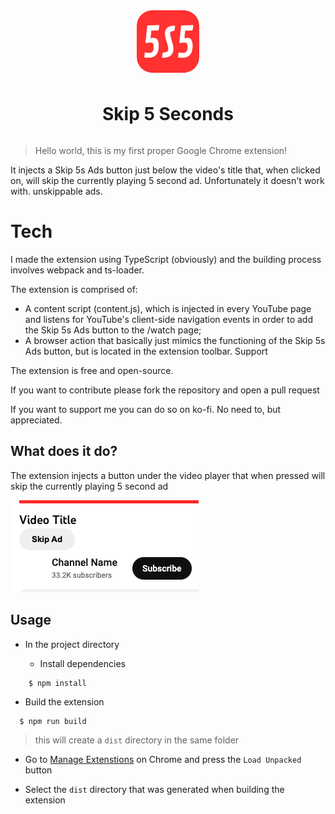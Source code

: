<div style="display:flex;flex-direction:column;align-items:center;gap:10px">
<img style="width:100px; height:100px; margin:0px auto;border-radius:25px" src=".github/5S5.png" />
<h1 style="width:100%; text-align:center">Skip 5 Seconds</h1>
</div>

> Hello world, this is my first proper Google Chrome extension!

It injects a Skip 5s Ads button just below the video's title that, when clicked on, will skip the currently playing 5 second ad.
Unfortunately it doesn't work with. unskippable ads.

# Tech

I made the extension using TypeScript (obviously) and the building process involves webpack and ts-loader.

The extension is comprised of:
- A content script (content.js), which is injected in every YouTube page and listens for YouTube's client-side navigation events in order to add the Skip 5s Ads button to the /watch page;
- A browser action that basically just mimics the functioning of the Skip 5s Ads button, but is located in the extension toolbar.
Support

The extension is free and open-source.

If you want to contribute please fork the repository and open a pull request

If you want to support me you can do so on ko-fi. No need to, but appreciated.

## What does it do?

The extension injects a button under the video player that when pressed will skip the currently playing 5 second ad

![screenshot](.github/screenshot.png)

## Usage

- In the project directory

  - Install dependencies

```
    $ npm install
```

- Build the extension

```
  $ npm run build
```

> this will create a `dist` directory in the same folder

- Go to [Manage Extenstions](chrome://extensions/) on Chrome and press the `Load Unpacked` button

- Select the `dist` directory that was generated when building the extension
